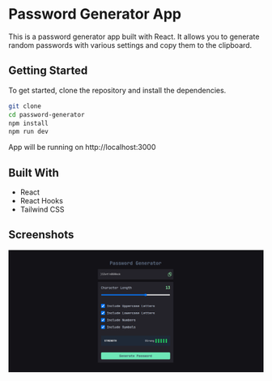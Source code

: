 # Password Generator App

This is a password generator app built with React. It allows you to generate random passwords with various settings and copy them to the clipboard.

## Getting Started

To get started, clone the repository and install the dependencies.

```bash
git clone
cd password-generator
npm install
npm run dev
```

App will be running on http://localhost:3000

## Built With

- React
- React Hooks
- Tailwind CSS

## Screenshots
![Password Generator Screenshot](./public/images/password-generator.png "Password Generator")

